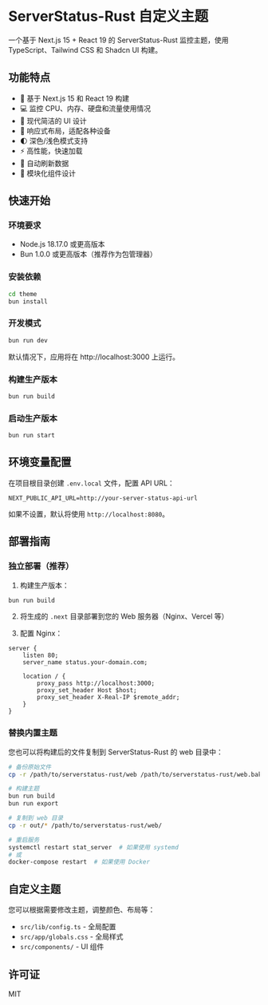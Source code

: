 # ServerStatus-Rust 自定义主题

一个基于 Next.js 15 + React 19 的 ServerStatus-Rust 监控主题，使用 TypeScript、Tailwind CSS 和 Shadcn UI 构建。

## 功能特点

- 🚀 基于 Next.js 15 和 React 19 构建
- 💻 监控 CPU、内存、硬盘和流量使用情况
- 🎨 现代简洁的 UI 设计
- 📱 响应式布局，适配各种设备
- 🌓 深色/浅色模式支持
- ⚡ 高性能，快速加载
- 🔄 自动刷新数据
- 🧩 模块化组件设计

## 快速开始

### 环境要求

- Node.js 18.17.0 或更高版本
- Bun 1.0.0 或更高版本（推荐作为包管理器）

### 安装依赖

```bash
cd theme
bun install
```

### 开发模式

```bash
bun run dev
```

默认情况下，应用将在 http://localhost:3000 上运行。

### 构建生产版本

```bash
bun run build
```

### 启动生产版本

```bash
bun run start
```

## 环境变量配置

在项目根目录创建 `.env.local` 文件，配置 API URL：

```
NEXT_PUBLIC_API_URL=http://your-server-status-api-url
```

如果不设置，默认将使用 `http://localhost:8080`。

## 部署指南

### 独立部署（推荐）

1. 构建生产版本：

```bash
bun run build
```

2. 将生成的 `.next` 目录部署到您的 Web 服务器（Nginx、Vercel 等）

3. 配置 Nginx：

```nginx
server {
    listen 80;
    server_name status.your-domain.com;

    location / {
        proxy_pass http://localhost:3000;
        proxy_set_header Host $host;
        proxy_set_header X-Real-IP $remote_addr;
    }
}
```

### 替换内置主题

您也可以将构建后的文件复制到 ServerStatus-Rust 的 web 目录中：

```bash
# 备份原始文件
cp -r /path/to/serverstatus-rust/web /path/to/serverstatus-rust/web.bak

# 构建主题
bun run build
bun run export

# 复制到 web 目录
cp -r out/* /path/to/serverstatus-rust/web/

# 重启服务
systemctl restart stat_server  # 如果使用 systemd
# 或
docker-compose restart  # 如果使用 Docker
```

## 自定义主题

您可以根据需要修改主题，调整颜色、布局等：

- `src/lib/config.ts` - 全局配置
- `src/app/globals.css` - 全局样式
- `src/components/` - UI 组件

## 许可证

MIT



